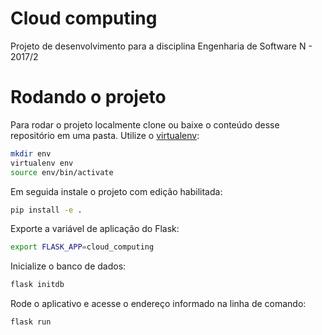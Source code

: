 # Cloud computing

Projeto de desenvolvimento para a disciplina Engenharia de Software N - 2017/2

# Rodando o projeto

Para rodar o projeto localmente clone ou baixe o conteúdo desse repositório em uma pasta. Utilize o [virtualenv](https://virtualenv.pypa.io/en/stable/):

```bash
mkdir env
virtualenv env
source env/bin/activate
```

Em seguida instale o projeto com edição habilitada:

```bash
pip install -e .
```

Exporte a variável de aplicação do Flask:

```bash
export FLASK_APP=cloud_computing
```

Inicialize o banco de dados:

```bash
flask initdb
```

Rode o aplicativo e acesse o endereço informado na linha de comando:

```bash
flask run
```
